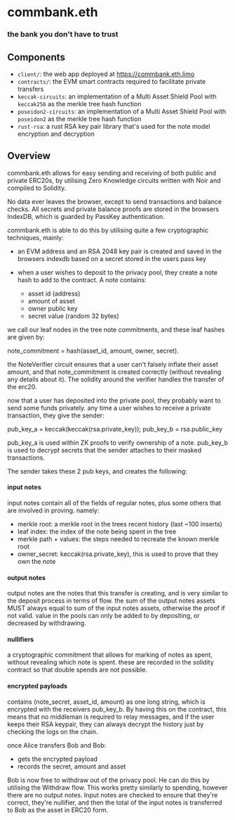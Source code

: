 # commbank.eth

### the bank you don't have to trust

## Components

- `client/`: the web app deployed at https://commbank.eth.limo
- `contracts/`: the EVM smart contracts required to facilitate private transfers
- `keccak-circuits`: an implementation of a Multi Asset Shield Pool with `keccak256` as the merkle tree hash function
- `poseidon2-circuits`: an implementation of a Multi Asset Shield Pool with `poseidon2` as the merkle tree hash function
- `rust-rsa`: a rust RSA key pair library that's used for the note model encryption and decryption

## Overview

commbank.eth allows for easy sending and receiving of both public and private ERC20s, by utilising Zero Knowledge circuits written with Noir and compiled to Solidity.

No data ever leaves the browser, except to send transactions and balance checks. All secrets and private balance proofs are stored in the browsers IndexDB, which is guarded by PassKey authentication.

commbank.eth is able to do this by utilising quite a few cryptographic techniques, mainly:

- an EVM address and an RSA 2048 key pair is created and saved in the browsers indexdb based on a secret stored in the users pass key
- when a user wishes to deposit to the privacy pool, they create a note hash to add to the contract. A note contains:

  - asset id (address)
  - amount of asset
  - owner public key
  - secret value (random 32 bytes)

we call our leaf nodes in the tree note commitments, and these leaf hashes are given by:

note_commitment = hash(asset_id, amount, owner, secret).

the NoteVerifier circuit ensures that a user can't falsely inflate their asset amount, and that note_commitment is created correctly (without revealing any details about it). The solidity around the verifier handles the transfer of the erc20.

now that a user has deposited into the private pool, they probably want to send some funds privately. any time a user wishes to receive a private transaction, they give the sender:

pub_key_a = keccak(keccak(rsa.private_key));
pub_key_b = rsa.public_key

pub_key_a is used within ZK proofs to verify ownership of a note.
pub_key_b is used to decrypt secrets that the sender attaches to their masked transactions.

The sender takes these 2 pub keys, and creates the following:

#### input notes

input notes contain all of the fields of regular notes, plus some others that are involved in proving. namely:

- merkle root: a merkle root in the trees recent history (last ~100 inserts)
- leaf index: the index of the note being spent in the tree
- merkle path + values: the steps needed to recreate the known merkle root
- owner_secret: keccak(rsa.private_key), this is used to prove that they own the note

#### output notes

output notes are the notes that this transfer is creating, and is very similar to the deposit process in terms of flow. the sum of the output notes assets MUST always equal to sum of the input notes assets, otherwise the proof if not valid. value in the pools can only be added to by depositing, or decreased by withdrawing.

#### nullifiers

a cryptographic commitment that allows for marking of notes as spent, without revealing which note is spent. these are recorded in the solidity contract so that double spends are not possible.

#### encrypted payloads

contains (note_secret, asset_id, amount) as one long string, which is encrypted with the receivers pub_key_b. By having this on the contract, this means that no middleman is required to relay messages, and if the user keeps their RSA keypair, they can always decrypt the history just by checking the logs on the chain.

once Alice transfers Bob and Bob:

- gets the encrypted payload
- records the secret, amount and asset

Bob is now free to withdraw out of the privacy pool. He can do this by utilising the Withdraw flow. This works pretty similarly to spending, however there are no output notes. Input notes are checked to ensure that they're correct, they're nullifier, and then the total of the input notes is transferred to Bob as the asset in ERC20 form.
